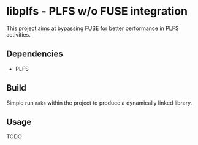 # libplfs - PLFS w/o FUSE integration

This project aims at bypassing FUSE for better 
performance in PLFS activities.

## Dependencies

- PLFS

## Build

Simple run ```make``` within the project to produce
a dynamically linked library.

## Usage

TODO